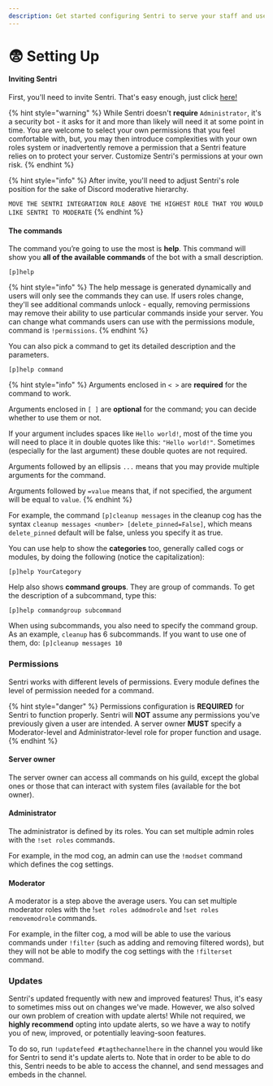 ```yaml
---
description: Get started configuring Sentri to serve your staff and userbase!
---
```


# 😨 Setting Up

#### Inviting Sentri

First, you'll need to invite Sentri. That's easy enough, just click [here!](https://discord.com/oauth2/authorize?client\_id=1095981492884209804\&scope=bot\&permissions=8)

{% hint style="warning" %}
While Sentri doesn't **require** `Administrator`, it's a security bot - it asks for it and more than likely will need it at some point in time. You are welcome to select your own permissions that you feel comfortable with, but, you may then introduce complexities with your own roles system or inadvertently remove a permission that a Sentri feature relies on to protect your server. Customize Sentri's permissions at your own risk.
{% endhint %}

{% hint style="info" %}
After invite, you'll need to adjust Sentri's role position for the sake of Discord moderative hierarchy.

`MOVE THE SENTRI INTEGRATION ROLE ABOVE THE HIGHEST ROLE THAT YOU WOULD LIKE SENTRI TO MODERATE`
{% endhint %}

#### The commands

The command you’re going to use the most is **help**. This command will show you **all of the available commands** of the bot with a small description.

```
[p]help
```

{% hint style="info" %}
The help message is generated dynamically and users will only see the commands they can use. If users roles change, they'll see additional commands unlock - equally, removing permissions may remove their ability to use particular commands inside your server. You can change what commands users can use with the permissions module, command is `!permissions`.
{% endhint %}



You can also pick a command to get its detailed description and the parameters.

```
[p]help command
```

{% hint style="info" %}
Arguments enclosed in `< >` are **required** for the command to work.

Arguments enclosed in `[ ]` are **optional** for the command; you can decide whether to use them or not.

If your argument includes spaces like `Hello world!`, most of the time you will need to place it in double quotes like this: `"Hello world!"`. Sometimes (especially for the last argument) these double quotes are not required.

Arguments followed by an ellipsis `...` means that you may provide multiple arguments for the command.

Arguments followed by `=value` means that, if not specified, the argument will be equal to `value`.
{% endhint %}

For example, the command `[p]cleanup messages` in the cleanup cog has the syntax `cleanup messages <number> [delete_pinned=False]`, which means `delete_pinned` default will be false, unless you specify it as true.

You can use help to show the **categories** too, generally called cogs or modules, by doing the following (notice the capitalization):

```
[p]help YourCategory
```

Help also shows **command groups**. They are group of commands. To get the description of a subcommand, type this:

```
[p]help commandgroup subcommand
```

When using subcommands, you also need to specify the command group. As an example, `cleanup` has 6 subcommands. If you want to use one of them, do: `[p]cleanup messages 10`

### Permissions

Sentri works with different levels of permissions. Every module defines the level of permission needed for a command.

{% hint style="danger" %}
Permissions configuration is **REQUIRED** for Sentri to function properly. Sentri will **NOT** assume any permissions you've previously given a user are intended. A server owner **MUST** specify a Moderator-level and Administrator-level role for proper function and usage.
{% endhint %}

#### Server owner

The server owner can access all commands on his guild, except the global ones or those that can interact with system files (available for the bot owner).

#### Administrator

The administrator is defined by its roles. You can set multiple admin roles with the `!set roles` commands.

For example, in the mod cog, an admin can use the `!modset` command which defines the cog settings.

#### Moderator

A moderator is a step above the average users. You can set multiple moderator roles with the !`set roles addmodrole` and !`set roles removemodrole` commands.

For example, in the filter cog, a mod will be able to use the various commands under `!filter` (such as adding and removing filtered words), but they will not be able to modify the cog settings with the `!filterset` command.



### Updates

Sentri's updated frequently with new and improved features! Thus, it's easy to sometimes miss out on changes we've made. However, we also solved our own problem of creation with update alerts! While not required, we **highly recommend** opting into update alerts, so we have a way to notify you of new, improved, or potentially leaving-soon features.&#x20;

To do so, run `!updatefeed #tagthechannelhere` in the channel you would like for Sentri to send it's update alerts to. Note that in order to be able to do this, Sentri needs to be able to access the channel, and send messages and embeds in the channel.

